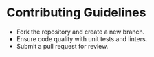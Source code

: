 # Contributing Guidelines

- Fork the repository and create a new branch.
- Ensure code quality with unit tests and linters.
- Submit a pull request for review.